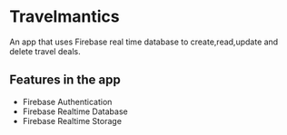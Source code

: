 # Travelmantics
An app that uses Firebase real time database to create,read,update and delete travel deals.

## Features in the app
- Firebase Authentication
- Firebase Realtime Database
- Firebase Realtime Storage

